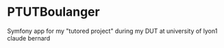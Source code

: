 # PTUTBoulanger
 
Symfony app for my "tutored project" during my DUT at university of lyon1 claude bernard
